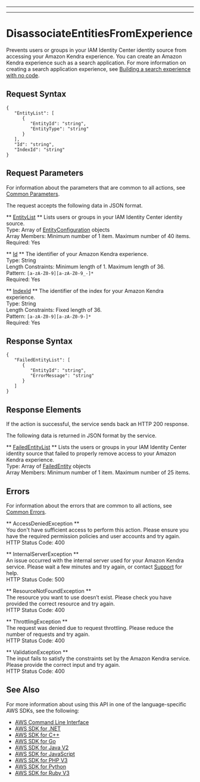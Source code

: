 --------

--------

# DisassociateEntitiesFromExperience<a name="API_DisassociateEntitiesFromExperience"></a>

Prevents users or groups in your IAM Identity Center identity source from accessing your Amazon Kendra experience\. You can create an Amazon Kendra experience such as a search application\. For more information on creating a search application experience, see [Building a search experience with no code](https://docs.aws.amazon.com/kendra/latest/dg/deploying-search-experience-no-code.html)\.

## Request Syntax<a name="API_DisassociateEntitiesFromExperience_RequestSyntax"></a>

```
{
   "EntityList": [ 
      { 
         "EntityId": "string",
         "EntityType": "string"
      }
   ],
   "Id": "string",
   "IndexId": "string"
}
```

## Request Parameters<a name="API_DisassociateEntitiesFromExperience_RequestParameters"></a>

For information about the parameters that are common to all actions, see [Common Parameters](CommonParameters.md)\.

The request accepts the following data in JSON format\.

 ** [EntityList](#API_DisassociateEntitiesFromExperience_RequestSyntax) **   <a name="Kendra-DisassociateEntitiesFromExperience-request-EntityList"></a>
Lists users or groups in your IAM Identity Center identity source\.  
Type: Array of [EntityConfiguration](API_EntityConfiguration.md) objects  
Array Members: Minimum number of 1 item\. Maximum number of 40 items\.  
Required: Yes

 ** [Id](#API_DisassociateEntitiesFromExperience_RequestSyntax) **   <a name="Kendra-DisassociateEntitiesFromExperience-request-Id"></a>
The identifier of your Amazon Kendra experience\.  
Type: String  
Length Constraints: Minimum length of 1\. Maximum length of 36\.  
Pattern: `[a-zA-Z0-9][a-zA-Z0-9_-]*`   
Required: Yes

 ** [IndexId](#API_DisassociateEntitiesFromExperience_RequestSyntax) **   <a name="Kendra-DisassociateEntitiesFromExperience-request-IndexId"></a>
The identifier of the index for your Amazon Kendra experience\.  
Type: String  
Length Constraints: Fixed length of 36\.  
Pattern: `[a-zA-Z0-9][a-zA-Z0-9-]*`   
Required: Yes

## Response Syntax<a name="API_DisassociateEntitiesFromExperience_ResponseSyntax"></a>

```
{
   "FailedEntityList": [ 
      { 
         "EntityId": "string",
         "ErrorMessage": "string"
      }
   ]
}
```

## Response Elements<a name="API_DisassociateEntitiesFromExperience_ResponseElements"></a>

If the action is successful, the service sends back an HTTP 200 response\.

The following data is returned in JSON format by the service\.

 ** [FailedEntityList](#API_DisassociateEntitiesFromExperience_ResponseSyntax) **   <a name="Kendra-DisassociateEntitiesFromExperience-response-FailedEntityList"></a>
Lists the users or groups in your IAM Identity Center identity source that failed to properly remove access to your Amazon Kendra experience\.  
Type: Array of [FailedEntity](API_FailedEntity.md) objects  
Array Members: Minimum number of 1 item\. Maximum number of 25 items\.

## Errors<a name="API_DisassociateEntitiesFromExperience_Errors"></a>

For information about the errors that are common to all actions, see [Common Errors](CommonErrors.md)\.

 ** AccessDeniedException **   
You don't have sufficient access to perform this action\. Please ensure you have the required permission policies and user accounts and try again\.  
HTTP Status Code: 400

 ** InternalServerException **   
An issue occurred with the internal server used for your Amazon Kendra service\. Please wait a few minutes and try again, or contact [Support](http://aws.amazon.com/contact-us/) for help\.  
HTTP Status Code: 500

 ** ResourceNotFoundException **   
The resource you want to use doesn’t exist\. Please check you have provided the correct resource and try again\.  
HTTP Status Code: 400

 ** ThrottlingException **   
The request was denied due to request throttling\. Please reduce the number of requests and try again\.  
HTTP Status Code: 400

 ** ValidationException **   
The input fails to satisfy the constraints set by the Amazon Kendra service\. Please provide the correct input and try again\.  
HTTP Status Code: 400

## See Also<a name="API_DisassociateEntitiesFromExperience_SeeAlso"></a>

For more information about using this API in one of the language\-specific AWS SDKs, see the following:
+  [AWS Command Line Interface](https://docs.aws.amazon.com/goto/aws-cli/kendra-2019-02-03/DisassociateEntitiesFromExperience) 
+  [AWS SDK for \.NET](https://docs.aws.amazon.com/goto/DotNetSDKV3/kendra-2019-02-03/DisassociateEntitiesFromExperience) 
+  [AWS SDK for C\+\+](https://docs.aws.amazon.com/goto/SdkForCpp/kendra-2019-02-03/DisassociateEntitiesFromExperience) 
+  [AWS SDK for Go](https://docs.aws.amazon.com/goto/SdkForGoV1/kendra-2019-02-03/DisassociateEntitiesFromExperience) 
+  [AWS SDK for Java V2](https://docs.aws.amazon.com/goto/SdkForJavaV2/kendra-2019-02-03/DisassociateEntitiesFromExperience) 
+  [AWS SDK for JavaScript](https://docs.aws.amazon.com/goto/AWSJavaScriptSDK/kendra-2019-02-03/DisassociateEntitiesFromExperience) 
+  [AWS SDK for PHP V3](https://docs.aws.amazon.com/goto/SdkForPHPV3/kendra-2019-02-03/DisassociateEntitiesFromExperience) 
+  [AWS SDK for Python](https://docs.aws.amazon.com/goto/boto3/kendra-2019-02-03/DisassociateEntitiesFromExperience) 
+  [AWS SDK for Ruby V3](https://docs.aws.amazon.com/goto/SdkForRubyV3/kendra-2019-02-03/DisassociateEntitiesFromExperience) 